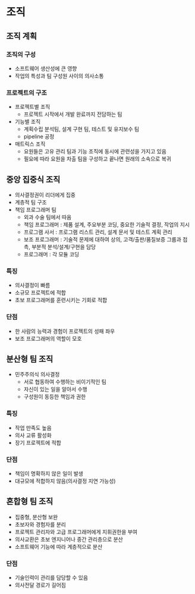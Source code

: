 # 조직

## 조직 계획

### 조직의 구성

* 소프트웨어 생산성에 큰 영향
* 작업의 특성과 팀 구성원 사이의 의사소통

### 프로젝트의 구조

* 프로젝트별 조직
    * 프로젝트 시작에서 개발 완료까지 전담하는 팀
* 기능별 조직
    * 계획수립 분석팀, 설계 구현 팀, 테스트 및 유지보수 팀
    * pipeline 공정
* 매트릭스 조직
    * 요원들은 고유 관리 팀과 기능 조직에 동시에 관련성을 가지고 있음
    * 필요에 따라 요원을 차출 팀을 구성하고 끝나면 원래의 소속으로 복귀

## 중앙 집중식 조직

* 의사결정권이 리더에게 집중
* 계층적 팀 구조
* 책임 프로그래머 팀
    * 외과 수술 팀에서 따옴
    * 책임 프로그래머 : 제품 설계, 주요부분 코딩, 중요한 기술적 결정, 작업의 지시
    * 프로그램 사서 : 프로그램 리스트 관리, 설계 문서 및 테스트 계획 관리
    * 보조 프로그래머 : 기술적 문제에 대하여 상의, 고객/출판/품질보증 그룹과 접촉, 부분적 분석/설계/구현을 담당
    * 프로그래머 : 각 모듈 코딩

### 특징

* 의사결정이 빠름
* 소규모 프로젝트에 적합
* 초보 프로그래머를 훈련시키는 기회로 적합

### 단점

* 한 사람의 능력과 경험이 프로젝트의 성패 좌우
* 보조 프로그래머의 역할이 모호

## 분산형 팀 조직

* 민주주의식 의사결정
    * 서로 협동하여 수행하는 비이기적인 팀
    * 자신이 있는 일을 알아서 수행
    * 구성원이 동등한 책임과 권한

### 특징

* 작업 만족도 높음
* 의사 교류 활성화
* 장기 프로젝트에 적합

### 단점

* 책임이 명확하지 않은 일이 발생
* 대규모에 적합하지 않음(의사결정 지연 가능성)

## 혼합형 팀 조직

* 집중형, 분산형 보완
* 초보자와 경험자를 분리
* 프로젝트 관리자와 고급 프로그래머에게 지휘권한을 부여
* 의사교환은 초보 엔지니어나 중간 관리층으로 분산
* 소프트웨어 기능에 따라 계층적으로 분산

### 단점

* 기술인력이 관리를 담당할 수 있음
* 의사전달 경로가 길어짐
